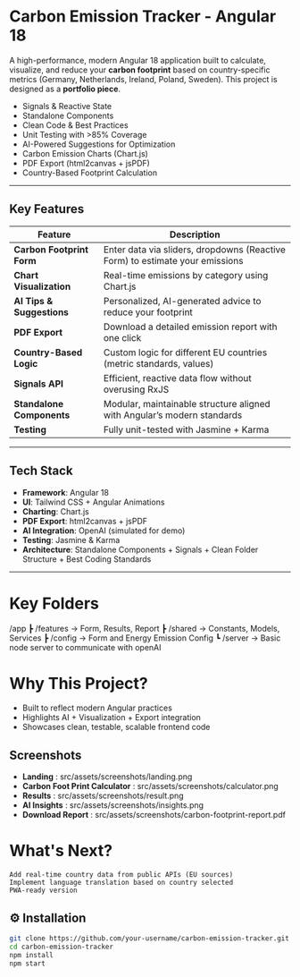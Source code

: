 # Carbon Emission Tracker - Angular 18

A high-performance, modern Angular 18 application built to calculate, visualize, and reduce your **carbon footprint** based on country-specific metrics (Germany, Netherlands, Ireland, Poland, Sweden). This project is designed as a **portfolio piece**.

- Signals & Reactive State
- Standalone Components
- Clean Code & Best Practices
- Unit Testing with >85% Coverage
- AI-Powered Suggestions for Optimization
- Carbon Emission Charts (Chart.js)
- PDF Export (html2canvas + jsPDF)
- Country-Based Footprint Calculation

---

## Key Features

| Feature                     | Description                                                                   |
|-----------------------------|-------------------------------------------------------------------------------|
| **Carbon Footprint Form**   | Enter data via sliders, dropdowns (Reactive Form) to estimate your emissions  |
| **Chart Visualization**     | Real-time emissions by category using Chart.js                                |
| **AI Tips & Suggestions**   | Personalized, AI-generated advice to reduce your footprint                    |
| **PDF Export**              | Download a detailed emission report with one click                            |
| **Country-Based Logic**     | Custom logic for different EU countries (metric standards, values)            |
| **Signals API**             | Efficient, reactive data flow without overusing RxJS                          |
| **Standalone Components**   | Modular, maintainable structure aligned with Angular’s modern standards       |
| **Testing**                 | Fully unit-tested with Jasmine + Karma                                        |

---

## Tech Stack

- **Framework**: Angular 18
- **UI**: Tailwind CSS + Angular Animations
- **Charting**: Chart.js
- **PDF Export**: html2canvas + jsPDF
- **AI Integration**: OpenAI (simulated for demo)
- **Testing**: Jasmine & Karma
- **Architecture**: Standalone Components + Signals + Clean Folder Structure + Best Coding Standards

---
# Key Folders
/app
 ┣ /features    → Form, Results, Report
 ┣ /shared      → Constants, Models, Services
 ┣ /config      → Form and Energy Emission Config
 ┗ /server      → Basic node server to communicate with openAI

# Why This Project?
- Built to reflect modern Angular practices
- Highlights AI + Visualization + Export integration
- Showcases clean, testable, scalable frontend code

## Screenshots
- **Landing**                           : src/assets/screenshots/landing.png
- **Carbon Foot Print Calculator**      : src/assets/screenshots/calculator.png
- **Results**                           : src/assets/screenshots/result.png
- **AI Insights**                       : src/assets/screenshots/insights.png
- **Download Report**                   : src/assets/screenshots/carbon-footprint-report.pdf 

 # What's Next?
    Add real-time country data from public APIs (EU sources)
    Implement language translation based on country selected
    PWA-ready version

## ⚙️ Installation

```bash
git clone https://github.com/your-username/carbon-emission-tracker.git
cd carbon-emission-tracker
npm install
npm start
